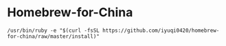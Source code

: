 # Homebrew-for-China

```shell
/usr/bin/ruby -e "$(curl -fsSL https://github.com/iyuqi0420/homebrew-for-china/raw/master/install)"
```